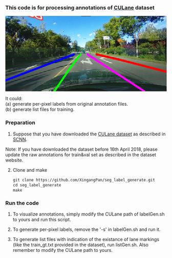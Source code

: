 ### This code is for processing annotations of [CULane](https://xingangpan.github.io/projects/CULane.html) dataset

<img align="middle" width="651" height="236" src="visualize.png">

It could:  
(a) generate per-pixel labels from original annotation files.  
(b) generate list files for training.  

### Preparation
1. Suppose that you have downloaded the [CULane dataset](https://xingangpan.github.io/projects/CULane.html) as described in [SCNN](https://github.com/XingangPan/SCNN).  

Note: If you have downloaded the dataset before 16th April 2018, please update the raw annotations for train&val set as described in the dataset website.

2. Clone and make
    ```Shell
    git clone https://github.com/XingangPan/seg_label_generate.git
    cd seg_label_generate
    make
    ```

### Run the code
1. To visualize annotations, simply modify the CULane path of labelGen.sh to yours and run this script.  

2. To generate per-pixel labels, remove the '-s' in labelGen.sh and run it.  

3. To generate list files with indication of the existance of lane markings (like the train\_gt.txt provided in the dataset), run listGen.sh.
Also remember to modify the CULane path to yours.
